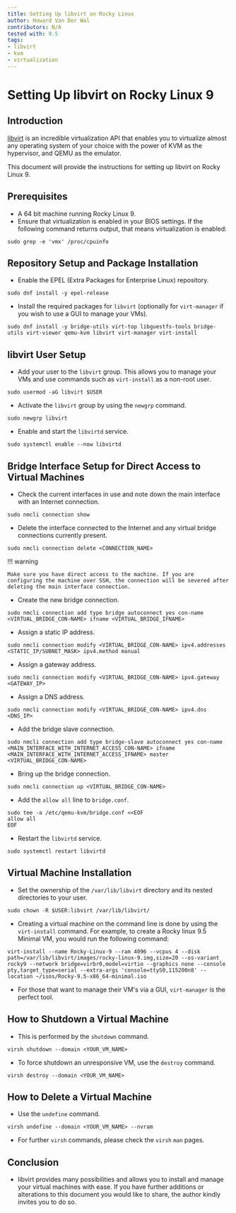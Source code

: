 ```yaml
---
title: Setting Up libvirt on Rocky Linux
author: Howard Van Der Wal
contributors: N/A
tested with: 9.5
tags:
- libvirt
- kvm
- virtualization
---
```


# Setting Up libvirt on Rocky Linux 9

## Introduction

[libvirt](https://libvirt.org/) is an incredible virtualization API that enables you to virtualize almost any operating system of your choice with the power of KVM as the hypervisor, and QEMU as the emulator.

This document will provide the instructions for setting up libvirt on Rocky Linux 9.

## Prerequisites

* A 64 bit machine running Rocky Linux 9.
* Ensure that virtualization is enabled in your BIOS settings. If the following command returns output, that means virtualization is enabled:
```
sudo grep -e 'vmx' /proc/cpuinfo
```

## Repository Setup and Package Installation

* Enable the EPEL (Extra Packages for Enterprise Linux) repository.
```
sudo dnf install -y epel-release
```
* Install the required packages for `libvirt` (optionally for `virt-manager` if you wish to use a GUI to manage your VMs).
```
sudo dnf install -y bridge-utils virt-top libguestfs-tools bridge-utils virt-viewer qemu-kvm libvirt virt-manager virt-install
```

## libvirt User Setup

* Add your user to the `libvirt` group. This allows you to manage your VMs and use commands such as `virt-install` as a non-root user.
```
sudo usermod -aG libvirt $USER
```
* Activate the `libvirt` group by using the `newgrp` command.
```
sudo newgrp libvirt
```
* Enable and start the `libvirtd` service.
```
sudo systemctl enable --now libvirtd
```

## Bridge Interface Setup for Direct Access to Virtual Machines

* Check the current interfaces in use and note down the main interface with an Internet connection.
```
sudo nmcli connection show
```
* Delete the interface connected to the Internet and any virtual bridge connections currently present.
```
sudo nmcli connection delete <CONNECTION_NAME>
```
!!! warning

    Make sure you have direct access to the machine. If you are configuring the machine over SSH, the connection will be severed after deleting the main interface connection.

* Create the new bridge connection.
```
sudo nmcli connection add type bridge autoconnect yes con-name <VIRTUAL_BRIDGE_CON-NAME> ifname <VIRTUAL_BRIDGE_IFNAME>
```
* Assign a static IP address.
```
sudo nmcli connection modify <VIRTUAL_BRIDGE_CON-NAME> ipv4.addresses <STATIC_IP/SUBNET_MASK> ipv4.method manual
```
* Assign a gateway address.
```
sudo nmcli connection modify <VIRTUAL_BRIDGE_CON-NAME> ipv4.gateway <GATEWAY_IP>
```
* Assign a DNS address.
```
sudo nmcli connection modify <VIRTUAL_BRIDGE_CON-NAME> ipv4.dns <DNS_IP>
```
* Add the bridge slave connection.
```
sudo nmcli connection add type bridge-slave autoconnect yes con-name <MAIN_INTERFACE_WITH_INTERNET_ACCESS_CON-NAME> ifname <MAIN_INTERFACE_WITH_INTERNET_ACCESS_IFNAME> master <VIRTUAL_BRIDGE_CON-NAME>
```
* Bring up the bridge connection.
```
sudo nmcli connection up <VIRTUAL_BRIDGE_CON-NAME>
```
* Add the `allow all` line to `bridge.conf`.
```
sudo tee -a /etc/qemu-kvm/bridge.conf <<EOF
allow all
EOF
```
* Restart the `libvirtd` service.
```
sudo systemctl restart libvirtd
```

## Virtual Machine Installation

* Set the ownership of the `/var/lib/libvirt` directory and its nested directories to your user.
```
sudo chown -R $USER:libvirt /var/lib/libvirt/
```
* Creating a virtual machine on the command line is done by using the `virt-install` command. For example, to create a Rocky linux 9.5 Minimal VM, you would run the following command:
```
virt-install --name Rocky-Linux-9 --ram 4096 --vcpus 4 --disk path=/var/lib/libvirt/images/rocky-linux-9.img,size=20 --os-variant rocky9 --network bridge=virbr0,model=virtio --graphics none --console pty,target_type=serial --extra-args 'console=ttyS0,115200n8' --location ~/isos/Rocky-9.5-x86_64-minimal.iso
```
* For those that want to manage their VM's via a GUI, `virt-manager` is the perfect tool.

## How to Shutdown a Virtual Machine

* This is performed by the `shutdown` command.
```
virsh shutdown --domain <YOUR_VM_NAME>
```
* To force shutdown an unresponsive VM, use the `destroy` command.
```
virsh destroy --domain <YOUR_VM_NAME>
```

## How to Delete a Virtual Machine

* Use the `undefine` command.
```
virsh undefine --domain <YOUR_VM_NAME> --nvram
```

* For further `virsh` commands, please check the `virsh` `man` pages.

## Conclusion

* libvirt provides many possibilities and allows you to install and manage your virtual machines with ease. If you have further additions or alterations to this document you would like to share, the author kindly invites you to do so.
